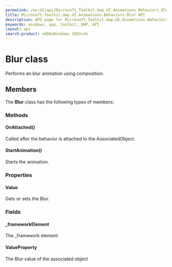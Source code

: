```yaml
---
permalink: /en-US/api/Microsoft_Toolkit_Uwp_UI_Animations_Behaviors_Blur.htm
title: Microsoft.Toolkit.Uwp.UI.Animations.Behaviors.Blur API 
description: API page for Microsoft.Toolkit.Uwp.UI.Animations.Behaviors.Blur
keywords: windows, app, toolkit, UWP, API
layout: api
search.product: eADQiWindows 10XVcnh
---
```



# Blur class

Performs an blur animation using composition.

## Members

The **Blur** class has the following types of members:

### Methods

#### OnAttached()

Called after the behavior is attached to the AssociatedObject.



#### StartAnimation()

Starts the animation.



### Properties

#### Value

Gets or sets the Blur.



### Fields

#### _frameworkElement

The _framework element



#### ValueProperty

The Blur value of the associated object


